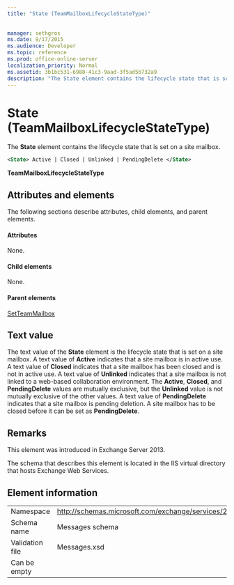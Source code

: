 ```yaml
---
title: "State (TeamMailboxLifecycleStateType)"
 
 
manager: sethgros
ms.date: 9/17/2015
ms.audience: Developer
ms.topic: reference
ms.prod: office-online-server
localization_priority: Normal
ms.assetid: 3b1bc531-6988-41c3-9aad-3f5ad5b732a9
description: "The State element contains the lifecycle state that is set on a site mailbox."
---
```


# State (TeamMailboxLifecycleStateType)

The **State** element contains the lifecycle state that is set on a site mailbox. 
  
```XML
<State> Active | Closed | Unlinked | PendingDelete </State>
```

 **TeamMailboxLifecycleStateType**
## Attributes and elements

The following sections describe attributes, child elements, and parent elements.
  
#### Attributes

None.
  
#### Child elements

None.
  
#### Parent elements

[SetTeamMailbox](setteammailbox.md)
  
## Text value

The text value of the **State** element is the lifecycle state that is set on a site mailbox. A text value of **Active** indicates that a site mailbox is in active use. A text value of **Closed** indicates that a site mailbox has been closed and is not in active use. A text value of **Unlinked** indicates that a site mailbox is not linked to a web-based collaboration environment. The **Active**, **Closed**, and **PendingDelete** values are mutually exclusive, but the **Unlinked** value is not mutually exclusive of the other values. A text value of **PendingDelete** indicates that a site mailbox is pending deletion. A site mailbox has to be closed before it can be set as **PendingDelete**.
  
## Remarks

This element was introduced in Exchange Server 2013.
  
The schema that describes this element is located in the IIS virtual directory that hosts Exchange Web Services.
  
## Element information

|||
|:-----|:-----|
|Namespace  <br/> |http://schemas.microsoft.com/exchange/services/2006/messages  <br/> |
|Schema name  <br/> |Messages schema  <br/> |
|Validation file  <br/> |Messages.xsd  <br/> |
|Can be empty  <br/> ||
   

